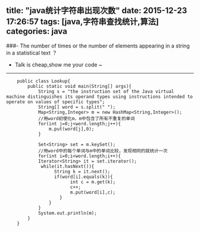 title: "java统计字符串出现次数"
date: 2015-12-23 17:26:57
tags: [java,字符串查找统计,算法]
categories: java
---

###- The number of times or the number of elements appearing in a string in a statistical text ？

- Talk is cheap,show me your code ~

---

<!--more--> 


        public class Lookup{
            public static void main(String[] args){
                String s = "the instruction set of the Java virtual machine distinguishes its operand types using instructions intended to operate on values of specific types";
                String[] word = s.split(" ");
                Map<String,Integer> m = new HashMap<String,Integer>();
                //用word初使化m，m中包含了所有不重复的单词
                for(int j=0;j<word.length;j++){
                    m.put(word[j],0);
                }
                 
                Set<String> set = m.keySet(); 
                //用word中的每个单词与m中的单词比较，发现相同的就统计一次    
                for(int i=0;i<word.length;i++){
                Iterator<String> it = set.iterator();
                 while(it.hasNext()){
                      String k = it.next();
                      if(word[i].equals(k)){
                            int c = m.get(k);                  
                            c++;
                            m.put(word[i],c);
                        }
                    }                          
                }
                System.out.println(m);
            }
        }